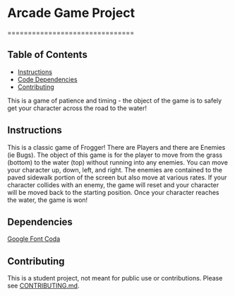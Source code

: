 # Arcade Game Project
===============================

## Table of Contents

* [Instructions](#instructions)
* [Code Dependencies](#dependencies)
* [Contributing](#contributing)

This is a game of patience and timing - the object of the game is to safely get your character across the road to the water!

## Instructions

This is a classic game of Frogger! There are Players and there are Enemies (ie Bugs). The object of this game is for the player to move from the grass (bottom) to the water (top) without running into any enemies. 
You can move your character up, down, left, and right. The enemies are contained to the paved sidewalk portion of the screen but also move at various rates.
If your character collides with an enemy, the game will reset and your character will be moved back to the starting position. Once your character reaches the water, the game is won!

## Dependencies

[Google Font Coda](https://fonts.googleapis.com/css?family=Coda)


## Contributing

This is a student project, not meant for public use or contributions.
Please see [CONTRIBUTING.md](CONTRIBUTING.md).
